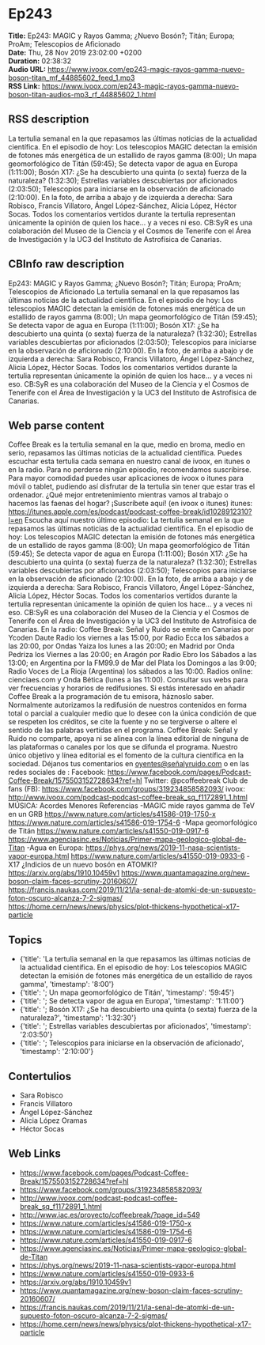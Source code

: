 # Ep243  
**Title:** Ep243: MAGIC y Rayos Gamma; ¿Nuevo Bosón?; Titán; Europa; ProAm; Telescopios de Aficionado  
**Date:** Thu, 28 Nov 2019 23:02:00 +0200  
**Duration:** 02:38:32  
**Audio URL:** https://www.ivoox.com/ep243-magic-rayos-gamma-nuevo-boson-titan_mf_44885602_feed_1.mp3  
**RSS Link:** https://www.ivoox.com/ep243-magic-rayos-gamma-nuevo-boson-titan-audios-mp3_rf_44885602_1.html  

## RSS description
La tertulia semanal en la que repasamos las últimas noticias de la actualidad científica. En el episodio de hoy: Los telescopios MAGIC detectan la emisión de fotones más energética de un estallido de rayos gamma (8:00); Un mapa geomorfológico de Titán (59:45); Se detecta vapor de agua en Europa (1:11:00); Bosón X17: ¿Se ha descubierto una quinta (o sexta) fuerza de la naturaleza? (1:32:30); Estrellas variables descubiertas por aficionados (2:03:50); Telescopios para iniciarse en la observación de aficionado (2:10:00). En la foto, de arriba a abajo y de izquierda a derecha: Sara Robisco, Francis Villatoro, Ángel López-Sánchez, Alicia López, Héctor Socas. Todos los comentarios vertidos durante la tertulia representan únicamente la opinión de quien los hace… y a veces ni eso. CB:SyR es una colaboración del Museo de la Ciencia y el Cosmos de Tenerife con el Área de Investigación y la UC3 del Instituto de Astrofísica de Canarias.

## CBInfo raw description
Ep243: MAGIC y Rayos Gamma; ¿Nuevo Bosón?; Titán; Europa; ProAm; Telescopios de Aficionado
La tertulia semanal en la que repasamos las últimas noticias de la actualidad científica. En el episodio de hoy: Los telescopios MAGIC detectan la emisión de fotones más energética de un estallido de rayos gamma (8:00); Un mapa geomorfológico de Titán (59:45); Se detecta vapor de agua en Europa (1:11:00); Bosón X17: ¿Se ha descubierto una quinta (o sexta) fuerza de la naturaleza? (1:32:30); Estrellas variables descubiertas por aficionados (2:03:50); Telescopios para iniciarse en la observación de aficionado (2:10:00). En la foto, de arriba a abajo y de izquierda a derecha: Sara Robisco, Francis Villatoro, Ángel López-Sánchez, Alicia López, Héctor Socas. Todos los comentarios vertidos durante la tertulia representan únicamente la opinión de quien los hace… y a veces ni eso. CB:SyR es una colaboración del Museo de la Ciencia y el Cosmos de Tenerife con el Área de Investigación y la UC3 del Instituto de Astrofísica de Canarias.


## Web parse content
Coffee Break es la tertulia semanal en la que, medio en broma, medio en serio, repasamos las últimas noticias de la actualidad científica. Puedes escuchar esta tertulia cada semana en nuestro canal de ivoox, en itunes o en la radio. Para no perderse ningún episodio, recomendamos suscribirse. Para mayor comodidad puedes usar aplicaciones de ivoox o itunes para móvil o tablet, pudiendo así disfrutar de la tertulia sin tener que estar tras el ordenador. ¿Qué mejor entretenimiento mientras vamos al trabajo o hacemos las faenas del hogar? ¡Suscríbete aquí! (en ivoox o itunes) itunes: https://itunes.apple.com/es/podcast/podcast-coffee-break/id1028912310?l=en Escucha aquí nuestro último episodio: La tertulia semanal en la que repasamos las últimas noticias de la actualidad científica. En el episodio de hoy: Los telescopios MAGIC detectan la emisión de fotones más energética de un estallido de rayos gamma (8:00); Un mapa geomorfológico de Titán (59:45); Se detecta vapor de agua en Europa (1:11:00); Bosón X17: ¿Se ha descubierto una quinta (o sexta) fuerza de la naturaleza? (1:32:30); Estrellas variables descubiertas por aficionados (2:03:50); Telescopios para iniciarse en la observación de aficionado (2:10:00). En la foto, de arriba a abajo y de izquierda a derecha: Sara Robisco, Francis Villatoro, Ángel López-Sánchez, Alicia López, Héctor Socas. Todos los comentarios vertidos durante la tertulia representan únicamente la opinión de quien los hace… y a veces ni eso. CB:SyR es una colaboración del Museo de la Ciencia y el Cosmos de Tenerife con el Área de Investigación y la UC3 del Instituto de Astrofísica de Canarias. En la radio: Coffee Break: Señal y Ruido se emite en Canarias por Ycoden Daute Radio los viernes a las 15:00, por Radio Ecca los sábados a las 20:00, por Ondas Yaiza los lunes a las 20:00; en Madrid por Onda Pedriza los Viernes a las 20:00; en Aragón por Radio Ebro los Sábados a las 13:00; en Argentina por la FM99.9 de Mar del Plata los Domingos a las 9:00; Radio Voces de La Rioja (Argentina) los sábados a las 10:00. Radios online: cienciaes.com y Onda Bética (lunes a las 11:00). Consultar sus webs para ver frecuencias y horarios de redifusiones. Si estás interesado en añadir Coffee Break a la programación de tu emisora, háznoslo saber. Normalmente autorizamos la redifusión de nuestros contenidos en forma total o parcial a cualquier medio que lo desee con la única condición de que se respeten los créditos, se cite la fuente y no se tergiverse o altere el sentido de las palabras vertidas en el programa. Coffee Break: Señal y Ruido no comparte, apoya ni se alinea con la línea editorial de ninguna de las plataformas o canales por los que se difunda el programa. Nuestro único objetivo y línea editorial es el fomento de la cultura científica en la sociedad. Déjanos tus comentarios en oyentes@señalyruido.com o en las redes sociales de : Facebook: https://www.facebook.com/pages/Podcast-Coffee-Break/1575503152728634?ref=hl Twitter: @pcoffeebreak Club de fans (FB): https://www.facebook.com/groups/319234858582093/ ivoox: http://www.ivoox.com/podcast-podcast-coffee-break_sq_f1172891_1.html MÚSICA: Acordes Menores Referencias -MAGIC mide rayos gamma de TeV en un GRB https://www.nature.com/articles/s41586-019-1750-x https://www.nature.com/articles/s41586-019-1754-6 -Mapa geomorfológico de Titán https://www.nature.com/articles/s41550-019-0917-6 https://www.agenciasinc.es/Noticias/Primer-mapa-geologico-global-de-Titan -Agua en Europa: https://phys.org/news/2019-11-nasa-scientists-vapor-europa.html https://www.nature.com/articles/s41550-019-0933-6 -X17 ¿Indicios de un nuevo bosón en ATOMKI? https://arxiv.org/abs/1910.10459v1 https://www.quantamagazine.org/new-boson-claim-faces-scrutiny-20160607/ https://francis.naukas.com/2019/11/21/la-senal-de-atomki-de-un-supuesto-foton-oscuro-alcanza-7-2-sigmas/ https://home.cern/news/news/physics/plot-thickens-hypothetical-x17-particle

## Topics
- {'title': 'La tertulia semanal en la que repasamos las últimas noticias de la actualidad científica. En el episodio de hoy: Los telescopios MAGIC detectan la emisión de fotones más energética de un estallido de rayos gamma', 'timestamp': '8:00'}
- {'title': '; Un mapa geomorfológico de Titán', 'timestamp': '59:45'}
- {'title': '; Se detecta vapor de agua en Europa', 'timestamp': '1:11:00'}
- {'title': '; Bosón X17: ¿Se ha descubierto una quinta (o sexta) fuerza de la naturaleza?', 'timestamp': '1:32:30'}
- {'title': '; Estrellas variables descubiertas por aficionados', 'timestamp': '2:03:50'}
- {'title': '; Telescopios para iniciarse en la observación de aficionado', 'timestamp': '2:10:00'}
## Contertulios
- Sara Robisco
- Francis Villatoro
- Ángel López-Sánchez
- Alicia López Oramas
- Héctor Socas
## Web Links
- https://www.facebook.com/pages/Podcast-Coffee-Break/1575503152728634?ref=hl
- https://www.facebook.com/groups/319234858582093/
- http://www.ivoox.com/podcast-podcast-coffee-break_sq_f1172891_1.html
- http://www.iac.es/proyecto/coffeebreak/?page_id=549
- https://www.nature.com/articles/s41586-019-1750-x
- https://www.nature.com/articles/s41586-019-1754-6
- https://www.nature.com/articles/s41550-019-0917-6
- https://www.agenciasinc.es/Noticias/Primer-mapa-geologico-global-de-Titan
- https://phys.org/news/2019-11-nasa-scientists-vapor-europa.html
- https://www.nature.com/articles/s41550-019-0933-6
- https://arxiv.org/abs/1910.10459v1
- https://www.quantamagazine.org/new-boson-claim-faces-scrutiny-20160607/
- https://francis.naukas.com/2019/11/21/la-senal-de-atomki-de-un-supuesto-foton-oscuro-alcanza-7-2-sigmas/
- https://home.cern/news/news/physics/plot-thickens-hypothetical-x17-particle